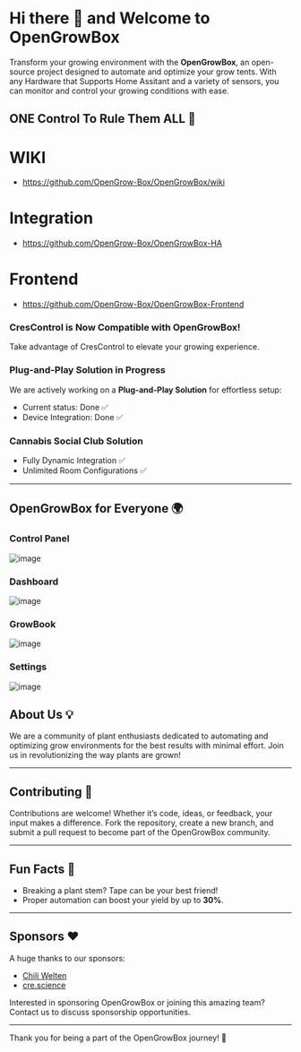 # Hi there 👋 and Welcome to OpenGrowBox

Transform your growing environment with the **OpenGrowBox**, an open-source project designed to automate and optimize your grow tents. With any Hardware that Supports Home Assitant and a variety of sensors, you can monitor and control your growing conditions with ease.

## ONE Control To Rule Them ALL 🌱

# WIKI
- https://github.com/OpenGrow-Box/OpenGrowBox/wiki
# Integration 
- https://github.com/OpenGrow-Box/OpenGrowBox-HA
# Frontend
- https://github.com/OpenGrow-Box/OpenGrowBox-Frontend


### CresControl is Now Compatible with OpenGrowBox!
Take advantage of CresControl to elevate your growing experience.

### Plug-and-Play Solution in Progress

We are actively working on a **Plug-and-Play Solution** for effortless setup:
- Current status: Done ✅
- Device Integration: Done ✅

### Cannabis Social Club Solution
- Fully Dynamic Integration ✅
- Unlimited Room Configurations ✅

---

## OpenGrowBox for Everyone 🌍

### Control Panel 
![image](https://github.com/user-attachments/assets/fd02f4bf-c3e2-478e-95b6-48d7c03f89d3)

### Dashboard
![image](https://github.com/user-attachments/assets/cfe18c63-ed01-4e75-9241-95398430287c)

### GrowBook
![image](https://github.com/user-attachments/assets/c66a0c4a-2669-4a1e-bcbe-af313f76eb7b)

### Settings
![image](https://github.com/user-attachments/assets/c9199f42-29d6-4ff7-afaf-8662d31b6d47)



## About Us 💡

We are a community of plant enthusiasts dedicated to automating and optimizing grow environments for the best results with minimal effort. Join us in revolutionizing the way plants are grown!

---

## Contributing 🤝

Contributions are welcome! Whether it’s code, ideas, or feedback, your input makes a difference. Fork the repository, create a new branch, and submit a pull request to become part of the OpenGrowBox community.

---

## Fun Facts 🌟

- Breaking a plant stem? Tape can be your best friend!
- Proper automation can boost your yield by up to **30%**.

---

## Sponsors ❤️

A huge thanks to our sponsors:

- [Chili Welten](https://chiliwelten.de)
- [cre.science](https://cre.science/)

Interested in sponsoring OpenGrowBox or joining this amazing team? Contact us to discuss sponsorship opportunities.

---

Thank you for being a part of the OpenGrowBox journey! 🌱
